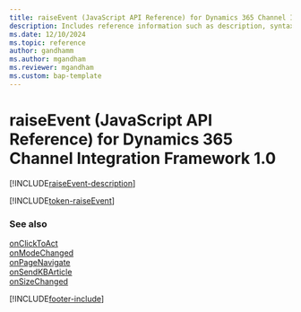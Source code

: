 ```yaml
---
title: raiseEvent (JavaScript API Reference) for Dynamics 365 Channel Integration Framework 1.0 
description: Includes reference information such as description, syntax, and parameters for the raiseEvent method in JavaScript API Reference for Dynamics 365 Channel Integration Framework 1.0.
ms.date: 12/10/2024
ms.topic: reference
author: gandhamm
ms.author: mgandham
ms.reviewer: mgandham
ms.custom: bap-template 
---
```


# raiseEvent (JavaScript API Reference) for Dynamics 365 Channel Integration Framework 1.0

[!INCLUDE[raiseEvent-description](Includes/raiseEvent-description.md)]

[!INCLUDE[token-raiseEvent](../../../../shared/token-raiseEvent.md)]

### See also

[onClickToAct](../../../../v2/develop/reference/events/onclicktoact.md)  
[onModeChanged](../../../../v2/develop/reference/events/onmodechanged.md)  
[onPageNavigate](../../../../v2/develop/reference/events/onpagenavigate.md)  
[onSendKBArticle](../../../../v2/develop/reference/events/onsendkbarticle.md)  
[onSizeChanged](../../../../v2/develop/reference/events/onsizechanged.md)  

[!INCLUDE[footer-include](../../../../../includes/footer-banner.md)]
